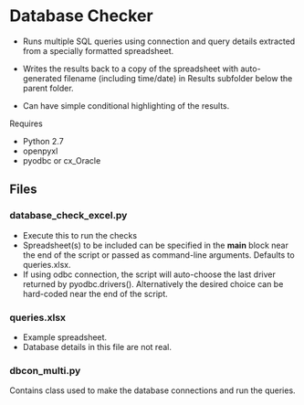 # Database Checker
- Runs multiple SQL queries using connection and query details extracted from a specially formatted spreadsheet.

- Writes the results back to a copy of the spreadsheet with auto-generated filename (including time/date) in Results subfolder below the parent folder.

- Can have simple conditional highlighting of the results.


Requires

- Python 2.7
- openpyxl
- pyodbc or cx_Oracle

## Files

### database_check_excel.py
- Execute this to run the checks
- Spreadsheet(s) to be included can be specified in the __main__ block near the end of the script or passed as command-line arguments. Defaults to queries.xlsx.
- If using odbc connection, the script will auto-choose the last driver returned by pyodbc.drivers(). Alternatively the desired choice can be hard-coded near the end of the script.

### queries.xlsx
- Example spreadsheet. 
- Database details in this file are not real.

### dbcon_multi.py
Contains class used to make the database connections and run the queries.